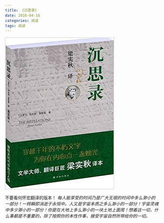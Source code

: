 ```yaml
---
title: 《沉思录》
date: 2016-04-16
categories: 阅读
tags: 阅读
---
```

<img src="/assets/images/book/themeditations.jpg">

不要看何怀宏翻译的版本！
<cite>
每人能享受的时间乃是广大无垠的时间中多么渺小的一部分！一转瞬即消逝于永恒中。人又是宇宙本质之多么渺小的一部分！宇宙灵魂中多少渺小的一部分！你是在大地上多么渺小的一块土地上面爬！想着这一切，什么事都是不重要的，除了按照你的本性作事，接受宇宙自然所带给你的一切。
</cite>
